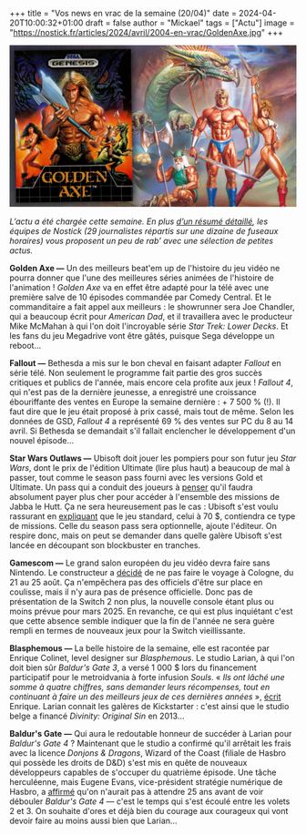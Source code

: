 +++
title = "Vos news en vrac de la semaine (20/04)"
date = 2024-04-20T10:00:32+01:00
draft = false
author = "Mickael"
tags = ["Actu"]
image = "https://nostick.fr/articles/2024/avril/2004-en-vrac/GoldenAxe.jpg"
+++ 

![Golden Axe](GoldenAxe.jpg "Le belle époque des beat'em up décomplexés.")

*L’actu a été chargée cette semaine. En plus [d’un résumé détaillé](https://nostick.fr/articles/2024/avril/2004-folle-semaine-actu/), les équipes de Nostick (29 journalistes répartis sur une dizaine de fuseaux horaires) vous proposent un peu de rab’ avec une sélection de petites actus.*

**Golden Axe —** Un des meilleurs beat'em up de l'histoire du jeu vidéo ne pourra donner que l'une des meilleures séries animées de l'histoire de l'animation ! *Golden Axe* va en effet être adapté pour la télé avec une première salve de 10 épisodes commandée par Comedy Central. Et le commanditaire a fait appel aux meilleurs : le showrunner sera Joe Chandler, qui a beaucoup écrit pour *American Dad*, et il travaillera avec le producteur Mike McMahan à qui l'on doit l'incroyable série *Star Trek: Lower Decks*. Et les fans du jeu Megadrive vont être gâtés, puisque Sega développe un reboot…

**Fallout —** Bethesda a mis sur le bon cheval en faisant adapter *Fallout* en série télé. Non seulement le programme fait partie des gros succès critiques et publics de l'année, mais encore cela profite aux jeux ! *Fallout 4*, qui n'est pas de la dernière jeunesse, a enregistré une croissance ébouriffante des ventes en Europe la semaine dernière : + 7 500 % (!). Il faut dire que le jeu était proposé à prix cassé, mais tout de même. Selon les données de GSD, *Fallout 4* a représenté 69 % des ventes sur PC du 8 au 14 avril. Si Bethesda se demandait s'il fallait enclencher le développement d'un nouvel épisode…

**Star Wars Outlaws —** Ubisoft doit jouer les pompiers pour son futur jeu *Star Wars*, dont le prix de l'édition Ultimate (lire plus haut) a beaucoup de mal à passer, tout comme le season pass  fourni avec les versions Gold et Ultimate. Un pass qui a conduit des joueurs à [penser](https://www.ubisoft.com/fr-ca/game/star-wars/outlaws/season-pass) qu'il faudra absolument payer plus cher pour accéder à l'ensemble des missions de Jabba le Hutt. Ça ne sera heureusement pas le cas : Ubisoft s'est voulu rassurant en [expliquant](https://www.ign.com/articles/ubisoft-responds-to-star-wars-outlaws-season-pass-backlash-insists-jabba-the-hutt-is-part-of-the-experience-for-all-players) que le jeu standard, celui à 70 $, contiendra ce type de missions. Celle du season pass sera optionnelle, ajoute l'éditeur. On respire donc, mais on peut se demander dans quelle galère Ubisoft s'est lancée en découpant son blockbuster en tranches.

**Gamescom —** Le grand salon européen du jeu vidéo devra faire sans Nintendo. Le constructeur a [décidé](https://www.gameswirtschaft.de/gamescom/gamescom-2024-nintendo-absage-1504/) de ne pas faire le voyage à Cologne, du 21 au 25 août. Ça n'empêchera pas des officiels d'être sur place en coulisse, mais il n'y aura pas de présence officielle. Donc pas de présentation de la Switch 2 non plus, la nouvelle console étant plus ou moins prévue pour mars 2025. En revanche, ce qui est plus inquiétant c'est que cette absence semble indiquer que la fin de l'année ne sera guère rempli en termes de nouveaux jeux pour la Switch vieillissante.

**Blasphemous —** La belle histoire de la semaine, elle est racontée par Enrique Colinet, level designer sur *Blasphemous*. Le studio Larian, à qui l'on doit bien sûr *Baldur's Gate 3*, a versé 1 000 $ lors du financement participatif pour le metroidvania à forte infusion *Souls*. « *Ils ont lâché une somme à quatre chiffres, sans demander leurs récompenses, tout en continuant à faire un des meilleurs jeux de ces dernières années* », [écrit](https://twitter.com/Baxayaun/status/1778749337146732606) Enrique. Larian connait les galères de Kickstarter : c'est ainsi que le studio belge a financé *Divinity: Original Sin* en 2013…

**Baldur's Gate —** Qui aura le redoutable honneur de succéder à Larian pour *Baldur's Gate 4* ? Maintenant que le studio a confirmé qu'il arrêtait les frais avec la licence *Donjons & Dragons*, Wizard of the Coast (filiale de Hasbro qui possède les droits de D&D) s'est mis en quête de nouveaux développeurs capables de s'occuper du quatrième épisode. Une tâche herculéenne, mais Eugene Evans, vice-président stratégie numérique de Hasbro, a [affirmé](https://www.pcgamer.com/games/rpg/hasbro-wants-to-make-another-baldurs-gate-sequel-but-its-early-days-yet-we-certainly-hope-that-its-not-another-25-years/) qu'on n'aurait pas à attendre 25 ans avant de voir débouler *Baldur's Gate 4* — c'est le temps qui s'est écoulé entre les volets 2 et 3. On souhaite d'ores et déjà bien du courage aux courageux qui vont devoir faire au moins aussi bien que Larian…
